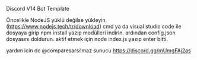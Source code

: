 Discord V14 Bot Template

Öncelikle NodeJS yüklü değilse yükleyin. (https://www.nodejs.tech/tr/download)
cmd ya da visual studio code ile dosyaya girip npm install yazıp modülleri indirin.
ardından config.json dosyasını doldurun.
aktif etmek için node index.js yazıp enter bitti.

yardım icin dc @comparesarsilmaz
sunucu https://discord.gg/mUmgFAj2as
